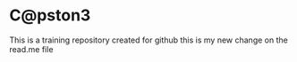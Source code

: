# C@pston3 

This is a training repository created for github
this is my new change on the read.me file

